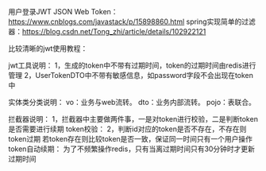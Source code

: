用户登录JWT JSON Web Token：https://www.cnblogs.com/javastack/p/15898860.html
spring实现简单的过滤器：https://blog.csdn.net/Tong_zhi/article/details/102922121


比较清晰的jwt使用教程：

jwt工具说明：
1，生成的token中不带有过期时间，token的过期时间由redis进行管理
2，UserTokenDTO中不带有敏感信息，如password字段不会出现在token中

实体类分类说明：
vo：业务与web流转。
dto：业务内部流转。
pojo：表联合。

拦截器说明：
1，拦截器中主要做两件事，一是对token进行校验，二是判断token是否需要进行续期 token校验：
2，判断id对应的token是否不存在，不存在则token过期
若token存在则比较token是否一致，保证同一时间只有一个用户操作
token自动续期： 为了不频繁操作redis，只有当离过期时间只有30分钟时才更新过期时间